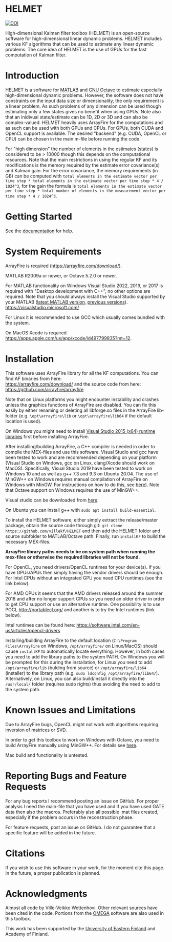 # HELMET

[![DOI](https://zenodo.org/badge/454426808.svg)](https://zenodo.org/badge/latestdoi/454426808)

High-dimensional Kalman filter toolbox (HELMET) is an open-source software for high-dimensional linear dynamic problems. HELMET includes various KF algorithms that can be used to estimate any linear dynamic problems. The core idea of HELMET is the use of GPUs for the fast computation of Kalman filter.

# Introduction

HELMET is a software for [MATLAB](https://www.mathworks.com/) and [GNU Octave](https://www.gnu.org/software/octave/) to estimate especially high-dimensional dynamic problems. However, the software does not have constraints on the input data size or dimensionality, the only requirement is a linear problem. As such problems of any dimension can be used though estimating only a few states gives no benefit when using GPUs. Note also that an inidivual state/estimate can be 1D, 2D or 3D and can also be complex-valued. HELMET heavily uses ArrayFire for the computations and as such can be used with both GPUs and CPUs. For GPUs, both CUDA and OpenCL support is available. The desired "backend" (e.g. CUDA, OpenCL or CPU) can be chosen in the main m-file before running the code.

For "high dimension" the number of elements in the estimates (states) is considered to be > 10000 though this depends on the computational resources. Note that the main restrictions in using the regular KF and its modifications is the memory required by the estimate error covariance(s) and Kalman gain. For the error covariance, the memory requirements (in GB) can be computed with `total elements in the estimate vector per time step * total elements in the estimate vector per time step * 4 / 1024^3`, for the gain the formula is `total elements in the estimate vector per time step * total number of elements in the measurement vector per time step * 4 / 1024^3`.

# Getting Started

See the [documentation](https://github.com/villekf/HELMET/blob/main/documentation.pdf) for help.

# System Requirements

ArrayFire is required (https://arrayfire.com/download/).

MATLAB R2009a or newer, or Octave 5.2.0 or newer.

For MATLAB functionality on Windows Visual Studio 2022, 2019, or 2017 is required with "Desktop development with C++", no other options are required. Note that you should always install the Visual Studio supported by your MATLAB ([latest MATLAB version](https://www.mathworks.com/support/requirements/supported-compilers.html), [previous versions](https://www.mathworks.com/support/requirements/previous-releases.html)). https://visualstudio.microsoft.com/

For Linux it is recommended to use GCC which usually comes bundled with the system. 

On MacOS Xcode is required https://apps.apple.com/us/app/xcode/id497799835?mt=12.

# Installation

This software uses ArrayFire library for all the KF computations. You can find AF binaries from here:  
https://arrayfire.com/download/
and the source code from here:  
https://github.com/arrayfire/arrayfire

Note that on Linux platforms you might encounter instability and crashes unless the graphics functions of ArrayFire are disabled. You can fix this easily by either renaming or deleting all libforge.so files in the ArrayFire lib-folder (e.g. `\opt\arrayfire\lib` or `\opt\arrayfire\lib64` if the default location is used).

On Windows you might need to install [Visual Studio 2015 (x64) runtime libraries](https://www.microsoft.com/en-in/download/details.aspx?id=48145) first before installing ArrayFire.

After installing/building ArrayFire, a C++ compiler is needed in order to compile the MEX-files and use this software. Visual Studio and gcc have been tested to work and are recommended depending on your platform (Visual Studio on Windows, gcc on Linux, clang/Xcode should work on MacOS). Specifically, Visual Studio 2019 have been tested to work on Windows 10 and as well as g++ 7.3 and 9.3 on Ubuntu 20.04. The use of MinGW++ on Windows requires manual compilation of ArrayFire on Windows with MinGW. For instructions on how to do this, see [here](https://github.com/villekf/OMEGA/wiki/Building-ArrayFire-with-Mingw-on-Windows)). Note that Octave support on Windows requires the use of MinGW++.

Visual studio can be downloaded from [here](https://visualstudio.microsoft.com/).

On Ubuntu you can install g++ with `sudo apt install build-essential`.

To install the HELMET software, either simply extract the release/master package, obtain the source code through git: `git clone https://github.com/villekf/HELMET`
and then add the HELMET folder and source subfolder to MATLAB/Octave path. Finally, run `installKF` to build the necessary MEX-files. 

**ArrayFire library paths needs to be on system path when running the mex-files or otherwise the required libraries will not be found.**

For OpenCL, you need drivers/OpenCL runtimes for your device(s). If you have GPUs/APUs then simply having the vendor drivers should be enough. For Intel CPUs without an integrated GPU you need CPU runtimes (see the link below). 

For AMD CPUs it seems that the AMD drivers released around the summer 2018 and after no longer support CPUs so you need an older driver in order to get CPU support or use an alternative runtime. One possibility is to use POCL http://portablecl.org/ and another is to try the Intel runtimes (link below).

Intel runtimes can be found here:
https://software.intel.com/en-us/articles/opencl-drivers

Installing/building ArrayFire to the default location (`C:\Program Files\ArrayFire` on Windows, `/opt/arrayfire/` on Linux/MacOS) should cause `installKF` to automatically locate everything. However, in both cases you need to add the library paths to the system PATH. On Windows you will be prompted for this during the installation, for Linux you need to add `/opt/arrayfire/lib` (bulding from source) or `/opt/arrayfire/lib64` (installer) to the library path (e.g. `sudo ldconfig /opt/arrayfire/lib64/`). Alternatively, on Linux, you can also build/install it directly into the `/usr/local/` folder (requires sudo rights) thus avoiding the need to add to the system path.

# Known Issues and Limitations

Due to ArrayFire bugs, OpenCL might not work with algorithms requiring inversion of matrices or SVD.

In order to get this toolbox to work on Windows with Octave, you need to build ArrayFire manually using MinGW++. For details see [here](https://github.com/villekf/OMEGA/wiki/Building-ArrayFire-with-Mingw-on-Windows).

Mac build and functionality is untested.

# Reporting Bugs and Feature Requests

For any bug reports I recommend posting an issue on GitHub. For proper analysis I need the main-file that you have used and if you have used GATE data then also the macros. Preferably also all possible .mat files created, especially if the problem occurs in the reconstruction phase.

For feature requests, post an issue on GitHub. I do not guarantee that a specific feature will be added in the future.


# Citations

If you wish to use this software in your work, for the moment cite this page. In the future, a proper publication is planned.


# Acknowledgments

Almost all code by Ville-Veikko Wettenhovi. Other relevant sources have been cited in the code. Portions from the [OMEGA](https://github.com/villekf/OMEGA) software are also used in this toolbox. 

This work has been supported by the [University of Eastern Finland](https://www.uef.fi/en) and Academy of Finland.
